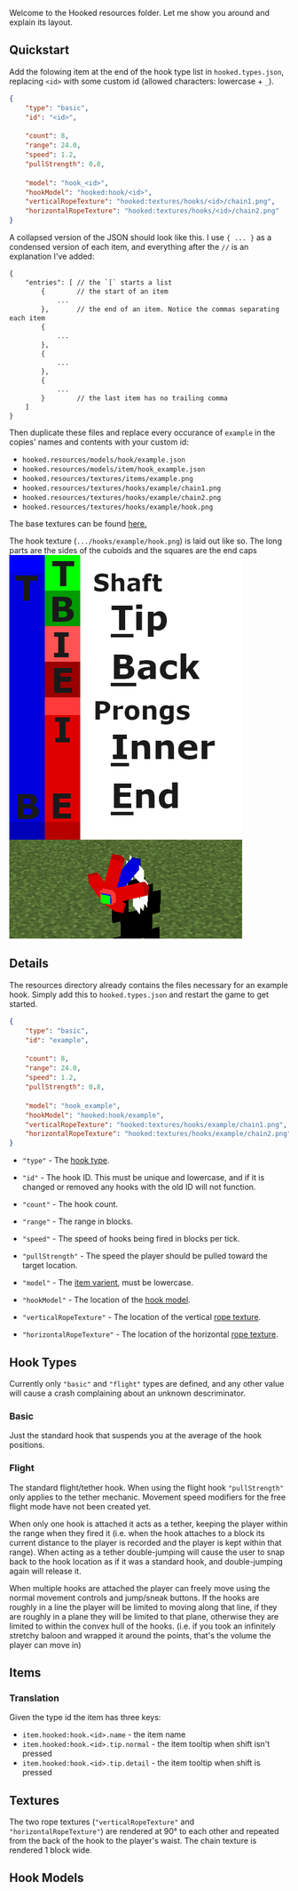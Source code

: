 Welcome to the Hooked resources folder. Let me show you around and explain its layout.

## Quickstart

Add the folowing item at the end of the hook type list in `hooked.types.json`, replacing `<id>` with some custom id (allowed characters: lowercase + `_`).
```json
{
    "type": "basic",
    "id": "<id>",

    "count": 8,
    "range": 24.0,
    "speed": 1.2,
    "pullStrength": 0.8,

    "model": "hook_<id>",
    "hookModel": "hooked:hook/<id>",
    "verticalRopeTexture": "hooked:textures/hooks/<id>/chain1.png",
    "horizontalRopeTexture": "hooked:textures/hooks/<id>/chain2.png"
}
```
A collapsed version of the JSON should look like this. I use `{ ... }` as a condensed version of each item, and everything after the `//` is an explanation I've added:
```
{
    "entries": [ // the `[` starts a list
        {        // the start of an item
            ...
        },       // the end of an item. Notice the commas separating each item
        { 
            ...
        },
        { 
            ...
        },
        { 
            ...
        }        // the last item has no trailing comma
    ]
}
```

Then duplicate these files and replace every occurance of `example` in the copies' names and contents with your custom id:
- `hooked.resources/models/hook/example.json`
- `hooked.resources/models/item/hook_example.json`
- `hooked.resources/textures/items/example.png`
- `hooked.resources/textures/hooks/example/chain1.png`
- `hooked.resources/textures/hooks/example/chain2.png`
- `hooked.resources/textures/hooks/example/hook.png`

The base textures can be found [here.](https://github.com/thecodewarrior/Hooked/tree/1.12/src/main/resources/assets/hooked/textures/items)

The hook texture (`.../hooks/example/hook.png`) is laid out like so. The long parts are the sides of the cuboids and the squares are the end caps
![](./hook_model_texture.png)


## Details

The resources directory already contains the files necessary for an example hook. Simply add this to `hooked.types.json` and restart the game to get started.
```json
{
    "type": "basic",
    "id": "example",

    "count": 8,
    "range": 24.0,
    "speed": 1.2,
    "pullStrength": 0.8,

    "model": "hook_example",
    "hookModel": "hooked:hook/example",
    "verticalRopeTexture": "hooked:textures/hooks/example/chain1.png",
    "horizontalRopeTexture": "hooked:textures/hooks/example/chain2.png"
}
```

- `"type"` - The [hook type](#hook_types). 
- `"id"` - The hook ID. This must be unique and lowercase, and if it is changed or removed any hooks with the old ID will not function.
- `"count"` - The hook count.
- `"range"` - The range in blocks.
- `"speed"` - The speed of hooks being fired in blocks per tick.
- `"pullStrength"` - The speed the player should be pulled toward the target location. 

- `"model"` - The [item varient](#items), must be lowercase.
- `"hookModel"` - The location of the [hook model](#hook_models).
- `"verticalRopeTexture"` - The location of the vertical [rope texture](#textures).
- `"horizontalRopeTexture"` - The location of the horizontal [rope texture](#textures).

## <a id="hook_types"></a>Hook Types

Currently only `"basic"` and `"flight"` types are defined, and any other value will cause a crash complaining about an unknown descriminator.

### Basic

Just the standard hook that suspends you at the average of the hook positions.

### Flight

The standard flight/tether hook. When using the flight hook `"pullStrength"` only applies to the tether mechanic. Movement speed modifiers for the free flight mode have not been created yet.

When only one hook is attached it acts as a tether, keeping the player within the range when they fired it (i.e. when the hook attaches to a block its current distance to the player is recorded and the player is kept within that range). When acting as a tether double-jumping will cause the user to snap back to the hook location as if it was a standard hook, and double-jumping again will release it.

When multiple hooks are attached the player can freely move using the normal movement controls and jump/sneak buttons. If the hooks are roughly in a line the player will be limited to moving along that line, if they are roughly in a plane they will be limited to that plane, otherwise they are limited to within the convex hull of the hooks. (i.e. if you took an infinitely stretchy baloon and wrapped it around the points, that's the volume the player can move in)

## <a id="items"></a>Items

### Translation

Given the type id the item has three keys:

- `item.hooked:hook.<id>.name` - the item name
- `item.hooked:hook.<id>.tip.normal` - the item tooltip when shift isn't pressed
- `item.hooked:hook.<id>.tip.detail` - the item tooltip when shift is pressed

## <a id="textures"></a>Textures

The two rope textures (`"verticalRopeTexture"` and `"horizontalRopeTexture"`) are rendered at 90° to each other and repeated from the back of the hook to the player's waist. The chain texture is rendered 1 block wide.

## <a id="hook_models"></a>Hook Models

